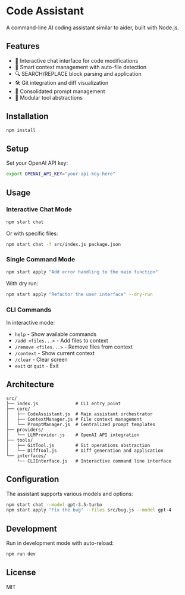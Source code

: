 # Code Assistant

A command-line AI coding assistant similar to aider, built with Node.js.

## Features

- 🤖 Interactive chat interface for code modifications
- 📁 Smart context management with auto-file detection
- 🔍 SEARCH/REPLACE block parsing and application
- 🛠️ Git integration and diff visualization
- 🎯 Consolidated prompt management
- 🔧 Modular tool abstractions

## Installation

```bash
npm install
```

## Setup

Set your OpenAI API key:

```bash
export OPENAI_API_KEY="your-api-key-here"
```

## Usage

### Interactive Chat Mode

```bash
npm start chat
```

Or with specific files:

```bash
npm start chat -f src/index.js package.json
```

### Single Command Mode

```bash
npm start apply "Add error handling to the main function"
```

With dry run:

```bash
npm start apply "Refactor the user interface" --dry-run
```

### CLI Commands

In interactive mode:

- `help` - Show available commands
- `/add <files...>` - Add files to context
- `/remove <files...>` - Remove files from context
- `/context` - Show current context
- `/clear` - Clear screen
- `exit` or `quit` - Exit

## Architecture

```
src/
├── index.js              # CLI entry point
├── core/
│   ├── CodeAssistant.js  # Main assistant orchestrator
│   ├── ContextManager.js # File context management
│   └── PromptManager.js  # Centralized prompt templates
├── providers/
│   └── LLMProvider.js    # OpenAI API integration
├── tools/
│   ├── GitTool.js        # Git operations abstraction
│   └── DiffTool.js       # Diff generation and application
└── interfaces/
    └── CLIInterface.js   # Interactive command line interface
```

## Configuration

The assistant supports various models and options:

```bash
npm start chat --model gpt-3.5-turbo
npm start apply "Fix the bug" --files src/bug.js --model gpt-4
```

## Development

Run in development mode with auto-reload:

```bash
npm run dev
```

## License

MIT
